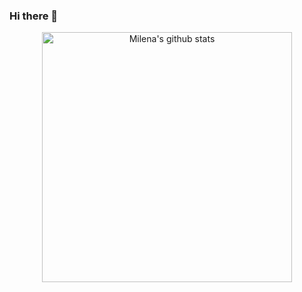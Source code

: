 ### Hi there 👋

<!--
**milenatteixeira/milenatteixeira** is a ✨ _special_ ✨ repository because its `README.md` (this file) appears on your GitHub profile.

Here are some ideas to get you started:

- 🔭 I’m currently working on ...
- 🌱 I’m currently learning ...
- 👯 I’m looking to collaborate on ...
- 🤔 I’m looking for help with ...
- 💬 Ask me about ...
- 📫 How to reach me: ...
- 😄 Pronouns: ...
- ⚡ Fun fact: ...
-->

<center>
    <tr>
       <td>
        <p><a href="#"><img width="400px" src="https://github-readme-stats.vercel.app/api/top-langs?username=milenatteixeira&layout=compact&langs_count=20&hide_border=true&theme=yeblu&count_private=false" alt="Milena's github stats"/> </a></p>
      </td>
      </tr>
</center>
<br/>
